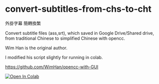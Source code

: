 # convert-subtitles-from-chs-to-cht

外掛字幕 簡轉換繁

Convert subtitle files (ass,srt), which saved in Google Drive/Shared drive, from traditional Chinese to simplified Chinese with opencc.

Wim Han is the original author.

I modified his script slightly for running in colab.

https://github.com/WimHan/opencc-with-GUI

[![Open In Colab](https://colab.research.google.com/assets/colab-badge.svg)](https://colab.research.google.com/github/monyau/convert-subtitles-from-chs-to-cht/blob/master/convert.subtitles.chs2cht.V1.0.ipynb)
